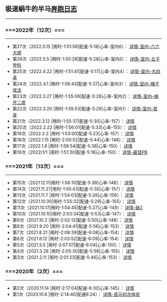 
## 极速蜗牛的半马[奔跑日志](../running.md)
***
### ===2022年（12次）===
*** 
- 第27次（2022.5.15 |用时-1:51:56|配速-5:18|心率-室内6）： [详情-室内-六六大顺](./bm27.md)
- 第26次（2022.5.5 |用时-1:55:28|配速-5:28|心率-室内5）： [详情-室内-五子登科](./bm26.md)
- 第25次（2022.4.22 |用时-1:51:41|配速-5:17|心率-室内4）： [详情-室内-大四喜](./bm25.md)
- 第24次（2022.4.1  |用时-1:58:43|配速-5:37|心率-室内3）： [详情-室内-帽子戏法](./bm24.md)
- 第23次（2022.3.27 |用时-1:55:06|配速-5:28|心率-室内2）： [详情-室内-梅开二度](./bm23.md)
- 第22次（2022.3.20 |用时-1:55:53|配速-5:29|心率-室内1）： [详情-室内-首发](./bm22.md)
- 第21次（2022.3.12 |用时-1:55:37|配速-5:30|心率-157）： [详情](./bm21.md)
- 第20次（2022.2.22 |用时-1:56:01|配速-5:33|心率-155）： [详情](./bm20.md)
- 第19次（2022.2.2  |用时-1:53:00|配速-5:23|心率-157）： [详情](./bm19.md)
- 第18次（2022.1.15 |用时-2:00:52|配速-5:44|心率-148）： [详情](./bm18.md)
- 第17次（2022.1.8  |用时-1:58:54|配速-5:38|心率-150）： [详情](./bm17.md)
- 第16次（2022/1/1  |用时-1:51:30|配速-5:18|心率-150）： [详情-最佳PB](./bm16.md)
### ===2021年（13次）===
***  
- 第15次（2021.12.11|用时-1:58:10|配速-5:39|心率-148）： [详情](./bm15.md)
- 第14次（2021.11.27|用时-1:55:43|配速-5:30|心率-157）： [详情](./bm14.md)
- 第13次（2021.11.7 |用时-1:54:03|配速-5:26|心率-156）： [详情](./bm13.md)
- 第12次（2021.10.30|用时-1:55:32|配速-5:29|心率-155）： [详情](./bm12.md)
- 第11次（2021.10.17|用时-1:54:45|配速-5:27|心率-149）： [详情-破2](./bm11.md)
- 第10次（2021.10.10|用时-2:03:34|配速-5:53|心率-147）： [详情](./bm10.md)
- 第9次（2021.10.2  |用时-2:02:12|配速-5:50|心率-148）： [详情](./bm9.md)
- 第8次（2021.9.20  |用时-2:04:41|配速-5:56|心率-153）： [详情](./bm8.md)
- 第7次（2021.8.21  |用时-2:08:39|配速-6:08|心率-154）： [详情](./bm7.md)
- 第6次（2021.6.12  |用时-2:03:52|配速-6:09|心率-154）： [详情](./bm6.md)
- 第5次（2021.5.5   |用时-2:07:07|配速-6:04|心率-150）： [详情](./bm5.md)
- 第4次（2021.3.28  |用时-2:05:30|配速-5:58|心率-155）： [详情](./bm4.md)
- 第3次（2021.2.11  |用时-2:01:23|配速-5:46|心率-153）： [详情](./bm3.md)  
### ===2020年（2次）===   
***  
- 第2次（2020.11.14 |用时-2:17:04|配速-6:30|心率-145）： [详情](./bm2.md)
- 第1次（2020.10.6  |用时-2:14:40|配速6:24）： [详情-首马初次体验](./bm1.md)

